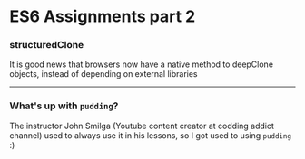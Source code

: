 # ES6 Assignments part 2

### structuredClone
It is good news that browsers now have a native method to deepClone objects, instead of depending on external libraries
_____
### What's up with `pudding`? 
The instructor John Smilga (Youtube content creator at codding addict channel) used to always use it in his lessons, so I got used to using `pudding` :)